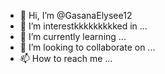 - 👋 Hi, I’m @GasanaElysee12
- 👀 I’m interestkkkkkkkkked in ...
- 🌱 I’m currently learning ...
- 💞️ I’m looking to collaborate on ...
- 📫 How to reach me ...

<!---
GasanaElysee12/GasanaElysee12  a ✨ special ✨ repository because its `README.md` (this file) appears on your GitHub profile.
You can click the Preview link to take a look at your changes.
--->
